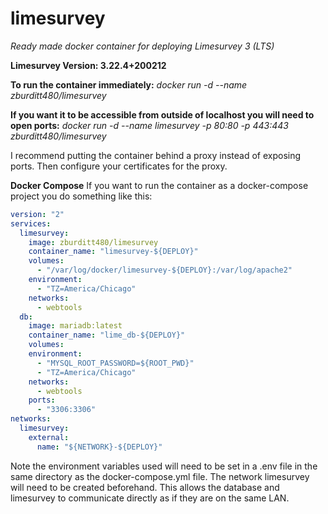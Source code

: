 # limesurvey
*Ready made docker container for deploying Limesurvey 3 (LTS)*

**Limesurvey Version: 3.22.4+200212**

**To run the container immediately:**
*docker run -d --name <container name> zburditt480/limesurvey*
  
**If you want it to be accessible from outside of localhost you will need to open ports:**
*docker run -d --name limesurvey -p 80:80 -p 443:443 zburditt480/limesurvey*

I recommend putting the container behind a proxy instead of exposing ports. Then configure your certificates for the proxy.

**Docker Compose**
If you want to run the container as a docker-compose project you do something like this:

```yml
version: "2"
services:
  limesurvey:
    image: zburditt480/limesurvey
    container_name: "limesurvey-${DEPLOY}"
    volumes:
      - "/var/log/docker/limesurvey-${DEPLOY}:/var/log/apache2"
    environment:
      - "TZ=America/Chicago"
    networks:
      - webtools
  db:
    image: mariadb:latest
    container_name: "lime_db-${DEPLOY}"
    volumes:
    environment:
      - "MYSQL_ROOT_PASSWORD=${ROOT_PWD}"
      - "TZ=America/Chicago"
    networks:
      - webtools
    ports:
      - "3306:3306"
networks:
  limesurvey:
    external:
      name: "${NETWORK}-${DEPLOY}"
```

Note the environment variables used will need to be set in a .env file in the same directory as the docker-compose.yml file.
The network limesurvey will need to be created beforehand. This allows the database and limesurvey to communicate directly as if they are on the same LAN.
